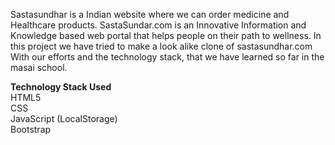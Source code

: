 Sastasundhar is a Indian  website where we can order medicine and Healthcare products. SastaSundar.com is an Innovative Information and Knowledge based web portal that helps people on their path to
wellness.
In this project we have tried to make a look alike clone of sastasundhar.com With our efforts and the technology stack, that we have learned so far in the masai school.

<strong>Technology Stack Used  </strong><br>
HTML5  <br>
CSS  <br>
JavaScript (LocalStorage)  <br>
Bootstrap  <br>
  
